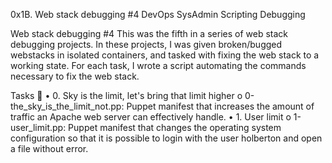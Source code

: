 0x1B. Web stack debugging #4
DevOps  SysAdmin  Scripting  Debugging

Web stack debugging #4
This was the fifth in a series of web stack debugging projects. In these projects, I was given broken/bugged webstacks in isolated containers, and tasked with fixing the web stack to a working state. For each task, I wrote a script automating the commands necessary to fix the web stack.

Tasks 📃
•	0. Sky is the limit, let's bring that limit higher
o	0-the_sky_is_the_limit_not.pp: Puppet manifest that increases the amount of traffic an Apache web server can effectively handle.
•	1. User limit
o	1-user_limit.pp: Puppet manifest that changes the operating system configuration so that it is possible to login with the user holberton and open a file without error.


